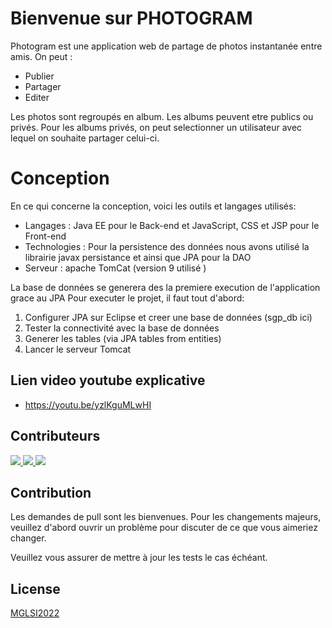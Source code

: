 
# Bienvenue sur PHOTOGRAM
Photogram est une application web de partage de photos instantanée entre amis.
On peut :
  - Publier
  - Partager
  - Editer


Les photos sont regroupés en album. Les albums peuvent etre publics ou privés. Pour les albums privés, on peut selectionner un utilisateur
avec lequel on souhaite partager celui-ci.

# Conception
En ce qui concerne la conception, voici les outils et langages utilisés:
  - Langages : Java EE pour le Back-end et JavaScript, CSS et JSP pour le Front-end
  - Technologies : Pour la persistence des données nous avons utilisé la librairie javax persistance et
      ainsi que JPA pour la DAO
  - Serveur : apache TomCat (version 9 utilisé )
     
 La base de données se generera des la premiere execution de l'application grace au JPA
Pour executer le projet, il faut tout d'abord:
1. Configurer JPA sur Eclipse et creer une base de données (sgp_db ici)
2. Tester la connectivité avec la base de données
3. Generer les tables (via JPA tables from entities)
4. Lancer le serveur Tomcat

 ## Lien video youtube explicative

- https://youtu.be/yzlKguMLwHI

## Contributeurs

<a href="https://github.com/sow37">
  <img src="https://github.com/sow37.png?size=50">
</a>
<a href="https://github.com/DembaDiack">
  <img src="https://avatars.githubusercontent.com/u/37861646?v=4">
</a>
<a href="https://github.com/ousmane12">
  <img src="https://github.com/ousmane12.png?size=50">
</a>



## Contribution
Les demandes de pull sont les bienvenues. Pour les changements majeurs, veuillez d'abord ouvrir un problème pour discuter de ce que vous aimeriez changer.

Veuillez vous assurer de mettre à jour les tests le cas échéant.

## License
[MGLSI2022](https://www.esp.sn/)
